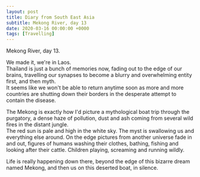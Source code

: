 ```yaml
---
layout: post
title: Diary from South East Asia
subtitle: Mekong River, day 13
date: 2020-03-16 00:00:00 +0000
tags: [Travelling]
---
```


Mekong River, day 13.

We made it, we're in Laos.  
Thailand is just a bunch of memories now, fading out to the edge of our brains,
travelling our synapses to become a blurry and overwhelming entity first, and then myth.  
It seems like we won't be able to return anytime soon as more and more countries are shutting down their borders
in the desperate attempt to contain the disease.

The Mekong is exactly how I'd picture a mythological boat trip through the purgatory,
a dense haze of pollution, dust and ash coming from several wild fires in the distant jungle.  
The red sun is pale and high in the white sky. The myst is swallowing us and everything else around.
On the edge pictures from another universe fade in and out, figures of humans washing their clothes, bathing,
fishing and looking after their cattle. Children playing, screaming and running wildly.

Life is really happening down there, beyond the edge of this bizarre dream named Mekong,
and then us on this deserted boat, in silence.
